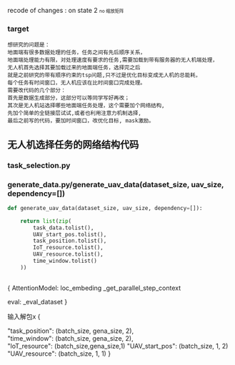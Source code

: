 recode of changes : on  state 2
<font  size =1>no 缩放矩阵</font>

### target 
    想研究的问题是：
    地面端有很多数据处理的任务，任务之间有先后顺序关系，
    地面端处理能力有限，对处理速度有要求的任务,需要加载到带有服务器的无人机端处理，
    无人机首先选择其要加载过来的地面端任务，选择完之后
    就是之前研究的带有顺序约束的tsp问题,只不过是优化目标变成无人机的总能耗，
    每个任务有时间窗口，无人机应该在比时间窗口完成处理。
    需要改代码的几个部分：
    首先是数据生成部分，这部分可以等同学写好再改；
    其次是无人机站选择哪些地面端任务处理，这个需要加个网络结构,
    先加个简单的全链接层试试,或者也利用注意力机制选择,
    最后之前写的代码，要加时间窗口，改优化目标, mask激励。

## 无人机选择任务的网络结构代码 

### task_selection.py
     
### generate_data.py/generate_uav_data(dataset_size, uav_size, dependency=[])
```py
def generate_uav_data(dataset_size, uav_size, dependency=[]):

    return list(zip(
        task_data.tolist(),
        UAV_start_pos.tolist(),
        task_position.tolist(),
        IoT_resource.tolist(),
        UAV_resource.tolist(),
        time_window.tolist()
    ))
    
```

{
AttentionModel:
  loc_embeding
  _get_parallel_step_context

eval:
  _eval_dataset
}



输入解包x
{

  "task_position": (batch_size, gena_size, 2),  
  "time_window": (batch_size, gena_size, 2),  
  "loT_resource": (batch_size,gena_size,1)
  "UAV_start_pos": (batch_size, 1, 2) 
  "UAV_resource": (batch_size, 1, 1)
}

